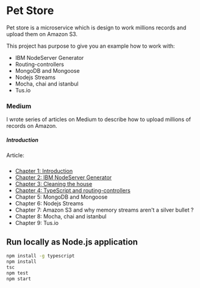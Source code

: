 # Pet Store 

Pet store is a microservice which is design to work millions records and upload them on Amazon S3. 

This project has purpose to give you an example how to work with: 

- IBM NodeServer Generator
- Routing-controllers
- MongoDB and Mongoose
- Nodejs Streams
- Mocha, chai and istanbul
- Tus.io

### Medium 

I wrote series of articles on Medium to describe how to upload millions of records on Amazon.

##### Introduction

Article: 

##### 

- [Chapter 1: Introduction](https://medium.com/p/fafc208e40ad)
- [Chapter 2: IBM NodeServer Generator](https://medium.com/p/87a6be6095ca)
- [Chapter 3: Cleaning the house](https://medium.com/@d_danailov/nodejs-microservice-importing-millions-records-on-amazon-s3-cleaning-the-house-chapter-3-eb7c5eb9c2d0)
- [Chapter 4: TypeScript and routing-controllers](https://medium.com/@d_danailov/nodejs-microservice-importing-millions-records-on-amazon-s3-typescript-and-routing-controllers-3a296c622a3f)
- Chapter 5: MongoDB and Mongoose
- Chapter 6: Nodejs Streams
- Chapter 7: Amazon S3 and why memory streams aren't a silver bullet ?
- Chapter 8: Mocha, chai and istanbul 
- Chapter 9: Tus.io

## Run locally as Node.js application

```bash
npm install -g typescript
npm install
tsc
npm test
npm start
```

